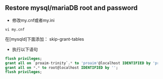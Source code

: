## Restore mysql/mariaDB root and password

- 修改my.cnf或者my.ini

```shell 
vi my.cnf
```

在[mysqld]下面添加：
skip-grant-tables

- 执行以下语句

```sql
flush privileges;
grant all on `proaim-trinity`.* to 'proaim'@localhost IDENTIFIED by 'proaim123+-*/';
grant all on *.* to root@localhost IDENTIFIED by '';
flush privileges;
```